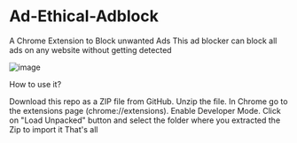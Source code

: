 # Ad-Ethical-Adblock
A Chrome Extension to Block unwanted Ads
This ad blocker can block all ads on any website without getting detected

![image](https://github.com/HarshGupta-2002/Ad-Ethical-Adblock/assets/81915099/cee7229b-96e5-4693-9982-a55d54ea99d3)

How to use it?

Download this repo as a ZIP file from GitHub.
Unzip the file.
In Chrome go to the extensions page (chrome://extensions).
Enable Developer Mode.
Click on "Load Unpacked" button and select the folder where you extracted the Zip to import it
That's all
